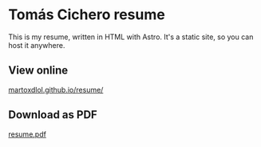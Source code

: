 # Tomás Cichero resume

This is my resume, written in HTML with Astro. It's a static site, so you can host it anywhere.

## View online

[martoxdlol.github.io/resume/](https://martoxdlol.github.io/resume/)

## Download as PDF

[resume.pdf](https://martoxdlol.github.io/resume/resume.pdf)